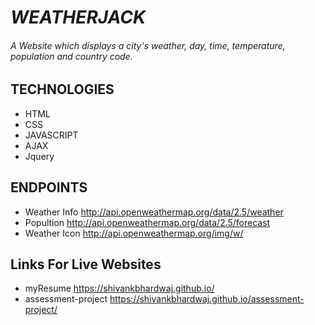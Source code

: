 # *WEATHERJACK*

###### A Website which displays a city's weather, day, time, temperature, population and country code.

## TECHNOLOGIES
* HTML
* CSS
* JAVASCRIPT
* AJAX
* Jquery

## ENDPOINTS
                      

* Weather Info        http://api.openweathermap.org/data/2.5/weather
* Popultion           http://api.openweathermap.org/data/2.5/forecast
* Weather Icon        http://api.openweathermap.org/img/w/


## Links For Live Websites
* myResume          https://shivankbhardwaj.github.io/  
* assessment-project  https://shivankbhardwaj.github.io/assessment-project/
